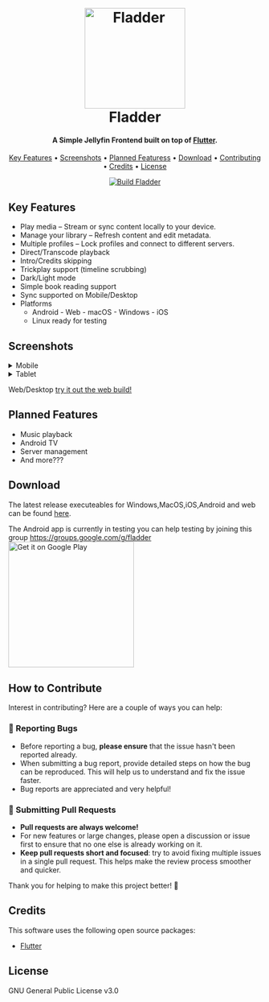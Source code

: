 
<h1 align="center">
  <br>
    <a href="https://github.com/Fladder-App/Fladder"><img src="https://github.com/Fladder-App/Fladder/blob/develop/icons/fladder_macos_icon.png?raw=true" alt="Fladder" width="200"></a>
  <br>
  Fladder
  <br>
</h1>

<h4 align="center">A Simple Jellyfin Frontend built on top of <a href="https://flutter.dev/" target="_blank">Flutter</a>.</h4>

<p align="center">
  <a href="#key-features">Key Features</a> •
  <a href="#screenshots">Screenshots</a> •
  <a href="#planned-features">Planned Featuress</a> •
  <a href="#download">Download</a> •
  <a href="#how-to-contribute">Contributing</a> •
  <a href="#credits">Credits</a> •
  <a href="#license">License</a>
</p>

<p align="center">
  <a href="https://github.com/Fladder-App/Fladder/actions/workflows/build.yml">
    <img src="https://github.com/Fladder-App/Fladder/actions/workflows/build.yml/badge.svg?branch=develop" alt="Build Fladder" />
  </a>
</p>

## Key Features

* Play media – Stream or sync content locally to your device.
* Manage your library – Refresh content and edit metadata.
* Multiple profiles – Lock profiles and connect to different servers.
* Direct/Transcode playback
* Intro/Credits skipping
* Trickplay support (timeline scrubbing)
* Dark/Light mode
* Simple book reading support
* Sync supported on Mobile/Desktop
* Platforms
  - Android - Web - macOS - Windows - iOS
  - Linux ready for testing
 
## Screenshots
<details close>
  <summary>Mobile</summary>
   <img src="https://github.com/Fladder-App/Fladder/blob/develop/assets/marketing/screenshots/Mobile/Dashboard.png?raw=true" alt="Fladder" width="200">  
   <img src="https://github.com/Fladder-App/Fladder/blob/develop/assets/marketing/screenshots/Mobile/Details_2.png?raw=true" alt="Fladder" width="200">  
   <img src="https://github.com/Fladder-App/Fladder/blob/develop/assets/marketing/screenshots/Mobile/Favourites.png?raw=true" alt="Fladder" width="200">  
   <img src="https://github.com/Fladder-App/Fladder/blob/develop/assets/marketing/screenshots/Mobile/Library.png?raw=true" alt="Fladder" width="200">  
   <img src="https://github.com/Fladder-App/Fladder/blob/develop/assets/marketing/screenshots/Mobile/Resume_Tab.png?raw=true" alt="Fladder" width="200">  
   <img src="https://github.com/Fladder-App/Fladder/blob/develop/assets/marketing/screenshots/Mobile/Sync.png?raw=true" alt="Fladder" width="200">  
   <img src="https://github.com/Fladder-App/Fladder/blob/develop/assets/marketing/screenshots/Mobile/Player.png?raw=true" alt="Fladder" width="1280">  
</details>

<details close>
  <summary>Tablet</summary>
   <img src="https://github.com/Fladder-App/Fladder/blob/develop/assets/marketing/screenshots/Tablet/Dashboard.png?raw=true" alt="Fladder" width="1280">  
   <img src="https://github.com/Fladder-App/Fladder/blob/develop/assets/marketing/screenshots/Tablet/Details.png?raw=true" alt="Fladder" width="1280">  
   <img src="https://github.com/Fladder-App/Fladder/blob/develop/assets/marketing/screenshots/Tablet/Settings.png?raw=true" alt="Fladder" width="1280">  
   <img src="https://github.com/Fladder-App/Fladder/blob/develop/assets/marketing/screenshots/Tablet/Sync.png?raw=true" alt="Fladder" width="1280">    
</details>

Web/Desktop [try it out the web build!](https://fladder-app.github.io/Fladder)

## Planned Features

* Music playback
* Android TV
* Server management
* And more???

## Download

The latest release executeables for Windows,MacOS,iOS,Android and web can be found [here](https://github.com/Fladder-App/Fladder/releases).

The Android app is currently in testing you can help testing by joining this group https://groups.google.com/g/fladder
<a href='https://play.google.com/store/apps/details?id=nl.jknaapen.fladder&pcampaignid=pcampaignidMKT-Other-global-all-co-prtnr-py-PartBadge-Mar2515-1'><img alt='Get it on Google Play' src='https://play.google.com/intl/en_us/badges/static/images/badges/en_badge_web_generic.png' width=250/></a>

## How to Contribute

Interest in contributing? Here are a couple of ways you can help:

### 🐛 Reporting Bugs
- Before reporting a bug, **please ensure** that the issue hasn't been reported already.
- When submitting a bug report, provide detailed steps on how the bug can be reproduced. This will help us to understand and fix the issue faster.
- Bug reports are appreciated and very helpful!

### 🚀 Submitting Pull Requests
- **Pull requests are always welcome!** 
- For new features or large changes, please open a discussion or issue first to ensure that no one else is already working on it.
- **Keep pull requests short and focused**: try to avoid fixing multiple issues in a single pull request. This helps make the review process smoother and quicker.

Thank you for helping to make this project better! 🙌


## Credits

This software uses the following open source packages:
- [Flutter](https://flutter.dev/)

## License

GNU General Public License v3.0


